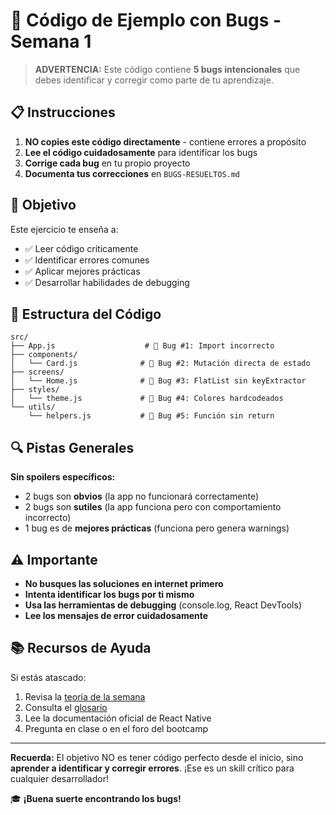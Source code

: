 # 🐛 Código de Ejemplo con Bugs - Semana 1

> **ADVERTENCIA:** Este código contiene **5 bugs intencionales** que debes identificar y corregir como parte de tu aprendizaje.

## 📋 Instrucciones

1. **NO copies este código directamente** - contiene errores a propósito
2. **Lee el código cuidadosamente** para identificar los bugs
3. **Corrige cada bug** en tu propio proyecto
4. **Documenta tus correcciones** en `BUGS-RESUELTOS.md`

## 🎯 Objetivo

Este ejercicio te enseña a:
- ✅ Leer código críticamente
- ✅ Identificar errores comunes
- ✅ Aplicar mejores prácticas
- ✅ Desarrollar habilidades de debugging

## 📂 Estructura del Código

```
src/
├── App.js                    # 🐛 Bug #1: Import incorrecto
├── components/
│   └── Card.js              # 🐛 Bug #2: Mutación directa de estado
├── screens/
│   └── Home.js              # 🐛 Bug #3: FlatList sin keyExtractor
├── styles/
│   └── theme.js             # 🐛 Bug #4: Colores hardcodeados
└── utils/
    └── helpers.js           # 🐛 Bug #5: Función sin return
```

## 🔍 Pistas Generales

**Sin spoilers específicos:**
- 2 bugs son **obvios** (la app no funcionará correctamente)
- 2 bugs son **sutiles** (la app funciona pero con comportamiento incorrecto)
- 1 bug es de **mejores prácticas** (funciona pero genera warnings)

## ⚠️ Importante

- **No busques las soluciones en internet primero**
- **Intenta identificar los bugs por ti mismo**
- **Usa las herramientas de debugging** (console.log, React DevTools)
- **Lee los mensajes de error cuidadosamente**

## 📚 Recursos de Ayuda

Si estás atascado:
1. Revisa la [teoría de la semana](../1-teoria/)
2. Consulta el [glosario](../5-glosario/)
3. Lee la documentación oficial de React Native
4. Pregunta en clase o en el foro del bootcamp

---

**Recuerda:** El objetivo NO es tener código perfecto desde el inicio, sino **aprender a identificar y corregir errores**. ¡Ese es un skill crítico para cualquier desarrollador!

🎓 **¡Buena suerte encontrando los bugs!**
